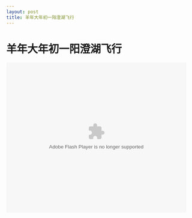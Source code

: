 ```yaml
---
layout: post
title: 羊年大年初一阳澄湖飞行
---
```


# 羊年大年初一阳澄湖飞行 #

<embed src="http://player.youku.com/player.php/sid/XODk2MzU1MTg4/v.swf" allowFullScreen="true" quality="high" width="480" height="400" align="middle" allowScriptAccess="always" type="application/x-shockwave-flash"></embed>